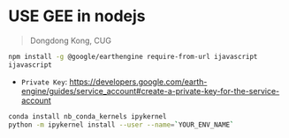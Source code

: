 # USE GEE in nodejs
> Dongdong Kong, CUG

```bash
npm install -g @google/earthengine require-from-url ijavascript
ijavascript
```

- `Private Key`: <https://developers.google.com/earth-engine/guides/service_account#create-a-private-key-for-the-service-account>

```bash
conda install nb_conda_kernels ipykernel
python -m ipykernel install --user --name=`YOUR_ENV_NAME`
```
